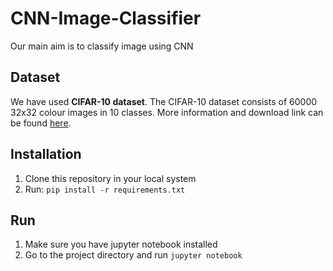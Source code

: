 # CNN-Image-Classifier

Our main aim is to classify image using CNN

## Dataset
We have used **CIFAR-10 dataset**. The CIFAR-10 dataset consists of 60000 32x32 colour images in 10 classes. More information and download link can be found [here](https://www.cs.toronto.edu/~kriz/cifar.html).

## Installation
1. Clone this repository in your local system
2. Run: ``` pip install -r requirements.txt ```

## Run
1. Make sure you have jupyter notebook installed
2. Go to the project directory and run ``` jupyter notebook ```
